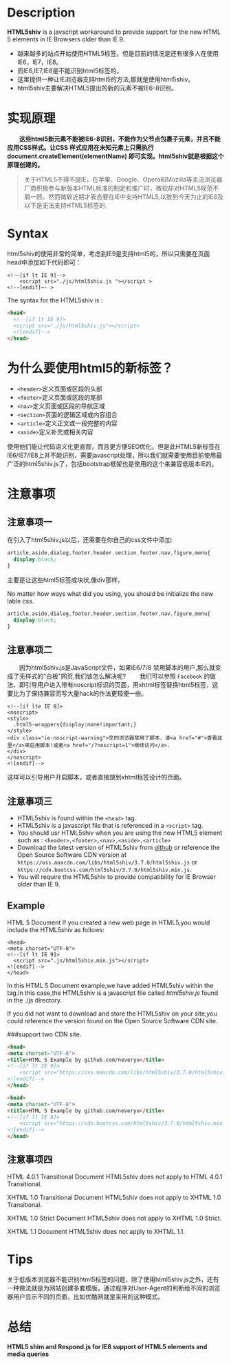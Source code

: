 # Description
**HTML5shiv** is a javscript workaround to provide support for the new HTML 5 elements in IE Browsers older than IE 9.

- 越来越多的站点开始使用HTML5标签。但是目前的情况是还有很多人在使用IE6，IE7，IE8。
- 而IE6,IE7,IE8是不能识别html5标签的。
- 这里提供一种让IE浏览器支持html5的方法,那就是使用html5shiv。
- html5shiv主要解决HTML5提出的新的元素不被IE6-8识别。

# 实现原理
　　**这些html5新元素不能被IE6-8识别，不能作为父节点包裹子元素，并且不能应用CSS样式。让CSS 样式应用在未知元素上只需执行 document.createElement(elementName) 即可实现。html5shiv就是根据这个原理创建的。**

> 关于HTML5不得不提IE，在苹果、Google、Opera和Mozilla等主流浏览器厂商积极参与新版本HTML标准的制定和推广时，微软却对HTML5规范不屑一顾。然而微软近期才表态要在IE中支持HTML5,以致到今天为止的IE8及以下是无法支持HTML5标签的.

# Syntax

html5shiv的使用非常的简单，考虑到IE9是支持html5的，所以只需要在页面head中添加如下代码即可： 

    <!-–[if lt IE 9]-->
        <script src="./js/html5shiv.js "></script >
    <!--[endif]–- > 
    

The syntax for the HTML5shiv is : 
``` html
<head>
  <!--[if lt IE 9]>
  <script src="./js/html5shiv.js"></script>
  <![endif]-->
</head>
```

# 为什么要使用html5的新标签？
* `<header>`定义页面或区段的头部
* `<footer>`定义页面或区段的尾部
* `<nav>`定义页面或区段的导航区域
* `<section>`页面的逻辑区域或内容组合
* `<article>`定义正文或一段完整的内容
* `<aside>`定义补充或相关内容

使用他们能让代码语义化更直观，而且更方便SEO优化，但是此HTML5新标签在IE6/IE7/IE8上并不能识别，需要javascript处理，所以我们就需要使用目前使用最广泛的html5shiv.js了，包括bootstrap框架也是使用的这个来兼容低版本IE的。


# 注意事项
## 注意事项一
在引入了html5shiv.js以后，还需要在你自己的css文件中添加:
``` css
article,aside,dialog,footer,header,section,footer,nav,figure,menu{
  display:block;
}
```
主要是让这些html5标签成块状,像div那样。

No matter how ways what did you using, you should be initialize the new lable css.
``` css
article,aside,dialog,footer,header,section,footer,nav,figure,menu{
  display:block;
}
```


## 注意事项二
　　因为html5shiv.js是JavaScript文件，如果IE6/7/8 禁用脚本的用户,那么就变成了无样式的"白板"网页,我们该怎么解决呢?
　　我们可以参照 `Facebook` 的做法，即引导用户进入带有noscript标识的页面，用xhtml标签替换html5标签，这要比为了保持兼容而写大量hack的作法更轻便一些。
```
<!--[if lte IE 8]> 
<noscript>
<style>
  .html5-wrappers{display:none!important;}
</style>
<div class="ie-noscript-warning">您的浏览器禁用了脚本，请<a href="#">查看这里</a>来启用脚本!或者<a href="/?noscript=1">继续访问</a>.
</div>
</noscript>
<![endif]-->
```
    
这样可以引导用户开启脚本，或者直接跳到xhtml标签设计的页面。


## 注意事项三

* HTML5shiv is found within the `<head>` tag.
* HTML5shiv is a javascript file that is referenced in a `<script>` tag.
* You should usr HTML5shiv when you are using the new HTML5 element such as : `<header>,<footer>,<nav>,<aside>,<article>`
* Download the latest version of HTML5shiv from [github](https://github.com/aFarkas/html5shiv/) or reference the Open Source Software CDN version at `https://oss.maxcdn.com/libs/html5shiv/3.7.0/html5shiv.js` or `https://cdn.bootcss.com/html5shiv/3.7.0/html5shiv.min.js`.
* You will require the HTML5shiv to provide compatibility for IE Browser older than IE 9.

## Example
HTML 5 Document
If you created a new web page in HTML5,you would include the HTML5shiv as follows:

    <head>
    <meta charset="UTF-8">
    <!--[if lt IE 9]>
      <script src=".js/html5shiv.min.js"></script>
    <![endif]-->
    </head>


In this HTML 5 Document example,we have added HTML5shiv within the <head> tag.In this case,the HTML5shiv is a javascript file called <i>html5shiv.js</i> found in the ./js directory.
<br/>

If you did not want to download and store the HTML5shiv on your site,you could reference the version found on the Open Source Software CDN site.

###support two CDN site.
``` html
<head>
<meta charset="UTF-8">
<title>HTML 5 Example by github.com/neveryu</title>
<!--[if lt IE 9]>
    <script src="https://oss.maxcdn.com/libs/html5shiv/3.7.0/html5shiv.js"></script>
<![endif]-->
</head>
```
``` html
<head>
<meta charset="UTF-8">
<title>HTML 5 Example by github.com/neveryu</title>
<!--[if lt IE 9]>
    <script src="https://cdn.bootcss.com/html5shiv/3.7.0/html5shiv.min.js"></script>
<![endif]-->
</head>
```

## 注意事项四

HTML 4.0.1 Transitional Document
HTML5shiv does not apply to HTML 4.0.1 Transitional.

XHTML 1.0 Transitional Document
HTML5shiv does not apply to XHTML 1.0 Transitional.

XHTML 1.0 Strict Document
HTML5shiv does not apply to XHTML 1.0 Strict.

XHTML 1.1 Document
HTML5shiv does not apply to XHTML 1.1.



# Tips
关于低版本浏览器不能识别html5标签的问题，除了使用html5shiv.js之外，还有一种做法就是为网站创建多套模版，通过程序对User-Agent的判断给不同的浏览器用户显示不同的页面，比如优酷网就是采用的这种模式。

# 总结
**HTML5 shim and Respond.js for IE8 support of HTML5 elements and media queries**